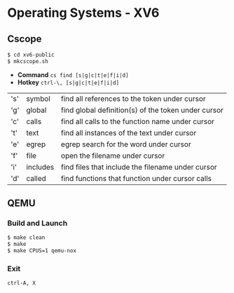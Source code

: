 # Operating Systems - XV6

## Cscope

```sh
$ cd xv6-public
$ mkcscope.sh
```

* **Command** `cs find [s|g|c|t|e|f|i|d]`
* **Hotkey** `ctrl-\, [s|g|c|t|e|f|i|d]`

|     |          |                                                     |
| --- | -------- | --------------------------------------------------- |
| 's' | symbol   | find all references to the token under cursor       |
| 'g' | global   | find global definition(s) of the token under cursor |
| 'c' | calls    | find all calls to the function name under cursor    |
| 't' | text     | find all instances of the text under cursor         |
| 'e' | egrep    | egrep search for the word under cursor              |
| 'f' | file     | open the filename under cursor                      |
| 'i' | includes | find files that include the filename under cursor   |
| 'd' | called   | find functions that function under cursor calls     |

## QEMU

### Build and Launch

```sh
$ make clean
$ make
$ make CPUS=1 qemu-nox
```

### Exit

`ctrl-A, X`
